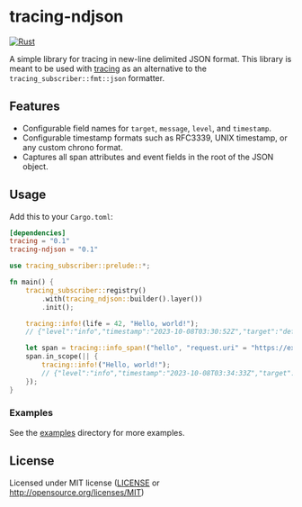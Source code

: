 # tracing-ndjson

[![Rust](https://github.com/cmackenzie1/tracing-ndjson/actions/workflows/rust.yml/badge.svg)](https://github.com/cmackenzie1/tracing-ndjson/actions/workflows/rust.yml)

A simple library for tracing in new-line delimited JSON format. This library is meant to be used with [tracing](https://github.com/tokio-rs/tracing) as an alternative to the `tracing_subscriber::fmt::json` formatter.

## Features

- Configurable field names for `target`, `message`, `level`, and `timestamp`.
- Configurable timestamp formats such as RFC3339, UNIX timestamp, or any custom chrono format.
- Captures all span attributes and event fields in the root of the JSON object.

## Usage

Add this to your `Cargo.toml`:

```toml
[dependencies]
tracing = "0.1"
tracing-ndjson = "0.1"
```

```rust
use tracing_subscriber::prelude::*;

fn main() {
    tracing_subscriber::registry()
        .with(tracing_ndjson::builder().layer())
        .init();

    tracing::info!(life = 42, "Hello, world!");
    // {"level":"info","timestamp":"2023-10-08T03:30:52Z","target":"default","message":"Hello, world!"}

    let span = tracing::info_span!("hello", "request.uri" = "https://example.com");
    span.in_scope(|| {
        tracing::info!("Hello, world!");
        // {"level":"info","timestamp":"2023-10-08T03:34:33Z","target":"defaults","message":"Hello, world!","request.uri":"https://example.com"}
    });
}
```

### Examples

See the [examples](./examples) directory for more examples.

## License

Licensed under MIT license ([LICENSE](LICENSE) or http://opensource.org/licenses/MIT)
